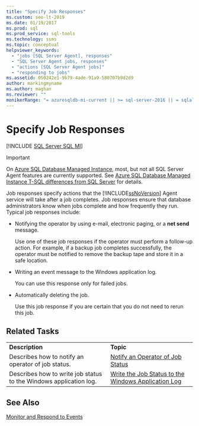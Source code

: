 ```yaml
---
title: "Specify Job Responses"
ms.custom: seo-lt-2019
ms.date: 01/19/2017
ms.prod: sql
ms.prod_service: sql-tools
ms.technology: ssms
ms.topic: conceptual
helpviewer_keywords: 
  - "jobs [SQL Server Agent], responses"
  - "SQL Server Agent jobs, responses"
  - "actions [SQL Server Agent jobs]"
  - "responding to jobs"
ms.assetid: 050242e1-9b79-4ade-91a9-580707b9d2d9
author: markingmyname
ms.author: maghan
ms.reviewer: ""
monikerRange: "= azuresqldb-mi-current || >= sql-server-2016 || = sqlallproducts-allversions"
---
```

# Specify Job Responses
[!INCLUDE [SQL Server SQL MI](../../includes/applies-to-version/sql-asdbmi.md)]

> [!IMPORTANT]  
> On [Azure SQL Database Managed Instance](https://docs.microsoft.com/azure/sql-database/sql-database-managed-instance), most, but not all SQL Server Agent features are currently supported. See [Azure SQL Database Managed Instance T-SQL differences from SQL Server](https://docs.microsoft.com/azure/sql-database/sql-database-managed-instance-transact-sql-information#sql-server-agent) for details.

Job responses specify actions that the [!INCLUDE[ssNoVersion](../../includes/ssnoversion-md.md)] Agent service will take after a job completes. Job responses ensure that database administrators know when jobs complete and how frequently they run. Typical job responses include:  
  
-   Notifying the operator by using e-mail, electronic paging, or a **net send** message.  
  
    Use one of these job responses if the operator must perform a follow-up action. For example, if a backup job completes successfully, the operator must be notified to remove the backup tape and store it in a safe location.  
  
-   Writing an event message to the Windows application log.  
  
    You can use this response only for failed jobs.  
  
-   Automatically deleting the job.  
  
    Use this job response if you are certain that you do not need to rerun this job.  
  
## Related Tasks  
  
|||  
|-|-|  
|**Description**|**Topic**|  
|Describes how to notify an operator of job status.|[Notify an Operator of Job Status](../../ssms/agent/notify-an-operator-of-job-status.md)|  
|Describes how to write job status to the Windows application log.|[Write the Job Status to the Windows Application Log](../../ssms/agent/write-the-job-status-to-the-windows-application-log.md)|  
  
## See Also  
[Monitor and Respond to Events](../../ssms/agent/monitor-and-respond-to-events.md)  
  
